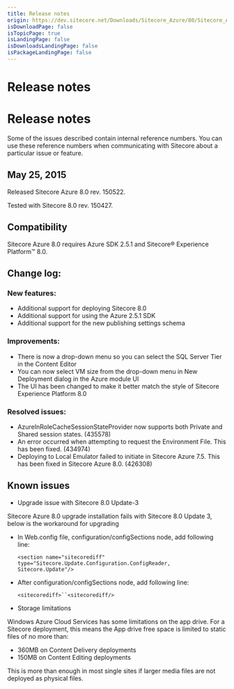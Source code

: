 ```yaml
---
title: Release notes
origin: https://dev.sitecore.net/Downloads/Sitecore_Azure/80/Sitecore_Azure_80/Release_notes
isDownloadPage: false
isTopicPage: true
isLandingPage: false
isDownloadsLandingPage: false
isPackageLandingPage: false
---
```


# Release notes

# Release notes

Some of the issues described contain internal reference numbers. You can use these reference numbers when communicating with Sitecore about a particular issue or feature.

## May 25, 2015

Released Sitecore Azure 8.0 rev. 150522.

Tested with Sitecore 8.0 rev. 150427.

## Compatibility

Sitecore Azure 8.0 requires Azure SDK 2.5.1 and Sitecore® Experience Platform™ 8.0. 

## Change log:

### New features:

-   Additional support for deploying Sitecore 8.0
-   Additional support for using the Azure 2.5.1 SDK
-   Additional support for the new publishing settings schema

### Improvements:

-   There is now a drop-down menu so you can select the SQL Server Tier in the Content Editor
-   You can now select VM size from the drop-down menu in New Deployment dialog in the Azure module UI
-   The UI has been changed to make it better match the style of Sitecore Experience Platform 8.0

### Resolved issues:

-   AzureInRoleCacheSessionStateProvider now supports both Private and Shared session states. (435578)
-   An error occurred when attempting to request the Environment File. This has been fixed. (434974)
-   Deploying to Local Emulator failed to initiate in Sitecore Azure 7.5. This has been fixed in Sitecore Azure 8.0. (426308)

## Known issues

-   Upgrade issue with Sitecore 8.0 Update-3

Sitecore Azure 8.0 upgrade installation fails with Sitecore 8.0 Update 3, below is the workaround for upgrading

-   In Web.config file, configuration/configSections node, add following line:
    
    `<section name="sitecorediff" type="Sitecore.Update.Configuration.ConfigReader, Sitecore.Update"/>`
    
-   After configuration/configSections node, add following line:
    
    `<sitecorediff>``<sitecorediff/>`
    

-   Storage limitations

Windows Azure Cloud Services has some limitations on the app drive. For a Sitecore deployment, this means the App drive free space is limited to static files of no more than:

-   360MB on Content Delivery deployments
-   150MB on Content Editing deployments

This is more than enough in most single sites if larger media files are not deployed as physical files.